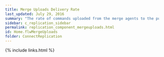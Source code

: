 ```yaml
---
title: Merge Uploads Delivery Rate
last_updated: July 29, 2016
summary: "The rate of commands uploaded from the merge agents to the publishers. This rate includes all updates, inserts and deletes."
sidebar: c_replication_sidebar
permalink: replication_component_mergeuploads.html
id: Home.flwMergeUploads
folder: ConnectReplication
---
```



{% include links.html %}
